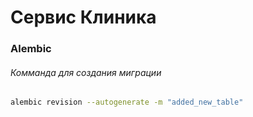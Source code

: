 # Сервис Клиника


### Alembic

###### Комманда для создания миграции

```bash
alembic revision --autogenerate -m "added_new_table"
```
